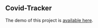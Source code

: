 ## Covid-Tracker

The demo of this project is <a href="https://sars-covid-tracker.netlify.app/" target="_blank">available here</a>.
